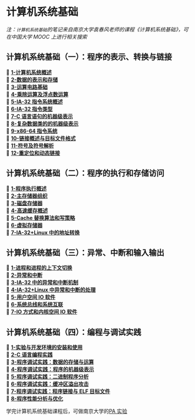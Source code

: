 # 计算机系统基础

_注：`计算机系统基础`的笔记来自南京大学袁春风老师的课程《计算机系统基础》，可在中国大学 MOOC 上进行相关搜索_

## 计算机系统基础（一）：程序的表示、转换与链接

📗 [**1-计算机系统概述**](./第一部分-程序的表示、转换与链接/1-计算机系统概述.md)  
📘 [**2-数据的表示和存储**](./第一部分-程序的表示、转换与链接/2-数据的表示和存储.md)  
📙 [**3-运算电路基础**](./第一部分-程序的表示、转换与链接/3-运算电路基础.md)  
📕 [**4-乘除运算及浮点数运算**](./第一部分-程序的表示、转换与链接/4-乘除运算及浮点数运算.md)  
📗 [**5-IA-32 指令系统概述**](./第一部分-程序的表示、转换与链接/5-IA-32指令系统概述.md)  
📘 [**6-IA-32 指令类型**](./第一部分-程序的表示、转换与链接/6-IA-32指令类型.md)  
📙 [**7-C 语言语句的机器级表示**](./第一部分-程序的表示、转换与链接/7-c语言语句的机器级表示.md)  
📕 [**8-复杂数据类的的机器级表示**](./第一部分-程序的表示、转换与链接/8-复杂数据类型的机器级表示.md)  
📗 [**9-x86-64 指令系统**](./第一部分-程序的表示、转换与链接/9-x86-64指令系统.md)  
📘 [**10-链接概述与目标文件格式**](./第一部分-程序的表示、转换与链接/10-链接概述与目标文件格式.md)  
📙 [**11-符号及符号解析**](./第一部分-程序的表示、转换与链接/11-符号及符号解析.md)  
📕 [**12-重定位和动态链接**](./第一部分-程序的表示、转换与链接/12-重定位和动态链接.md)

## 计算机系统基础（二）：程序的执行和存储访问

📗 [**1-程序执行概述**](./第二部分-程序的执行和存储访问/1-程序执行概述.md)  
📘 [**2-主存储器组织**](./第二部分-程序的执行和存储访问/2-主存储器组织.md)  
📙 [**3-磁盘存储器**](./第二部分-程序的执行和存储访问/3-磁盘存储器.md)  
📕 [**4-高速缓存概述**](./第二部分-程序的执行和存储访问/4-高速缓存概述.md)  
📗 [**5-Cache 替换算法和写策略**](./第二部分-程序的执行和存储访问/5-Cache替换算法和写策略.md)  
📘 [**6-虚拟存储器**](./第二部分-程序的执行和存储访问/6-虚拟存储器.md)  
📙 [**7-IA-32+Linux 中的地址转换**](./第二部分-程序的执行和存储访问/7-IA-32+Linux中的地址转换.md)

## 计算机系统基础（三）：异常、中断和输入输出

📗 [**1-进程和进程的上下文切换**](./第三部分-异常、中断和输入输出/1-进程和进程的上下文切换.md)  
📘 [**2-异常和中断**](./第三部分-异常、中断和输入输出/2-异常和中断.md)  
📙 [**3-IA-32 中的异常和中断机制**](./第三部分-异常、中断和输入输出/3-IA-32中的异常和中断机制.md)  
📕 [**4-IA-32+Linux 中异常和中断的处理**](./第三部分-异常、中断和输入输出/4-IA-32+Linux中异常和中断的处理.md)  
📗 [**5-用户空间 IO 软件**](./第三部分-异常、中断和输入输出/5-用户空间IO软件.md)  
📘 [**6-系统总线和系统互联**](./第三部分-异常、中断和输入输出/6-系统总线和系统互联.md)  
📙 [**7-IO 方式和内核空间 IO 软件**](./第三部分-异常、中断和输入输出/7-IO方式和内核空间IO软件.md)

## 计算机系统基础（四）：编程与调试实践

📗 [**1-实验与开发环境的安装和使用**](./第四部分-编程与调试实践/1-实验与开发环境的安装和使用.md)  
📘 [**2-C 语言编程实践**](./第四部分-编程与调试实践/2-C语言编程实践.md)  
📙 [**3-程序调试实践：数据的存储与运算**](./第四部分-编程与调试实践/3-程序调试实践：数据的存储与运算.md)  
📕 [**4-程序调试实践：程序的机器级表示**](./第四部分-编程与调试实践/4-程序调试实践：程序的机器级表示.md)  
📗 [**5-程序调试实践：二进制程序分析**](./第四部分-编程与调试实践/5-程序调试实践：二进制程序分析.md)  
📘 [**6-程序调试实践：缓冲区溢出攻击**](./第四部分-编程与调试实践/6-程序调试实践：缓冲区溢出攻击.md)  
📙 [**7-程序调试实践：程序链接与 ELF 目标文件**](./第四部分-编程与调试实践/7-程序调试实践：程序链接与ELF目标文件.md)  
📕 [**8-程序性能分析与优化**](./第四部分-编程与调试实践/8-程序性能分析与优化.md)

学完计算机系统基础课程后，可做南京大学的[PA 实验](https://nju-projectn.github.io/ics-pa-gitbook/)

